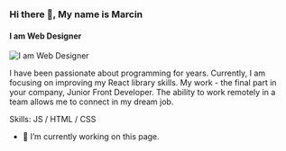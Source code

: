 ### Hi there 👋, My name is Marcin
#### I am Web Designer
![I am Web Designer](https://arturssmirnovs.github.io/github-profile-readme-generator/images/banner.png)

I have been passionate about programming for years. Currently, I am focusing on improving my React library skills. My work - the final part in your company, Junior Front Developer. The ability to work remotely in a team allows me to connect in my dream job.

Skills: JS / HTML / CSS 

- 🔭 I’m currently working on this page. 





